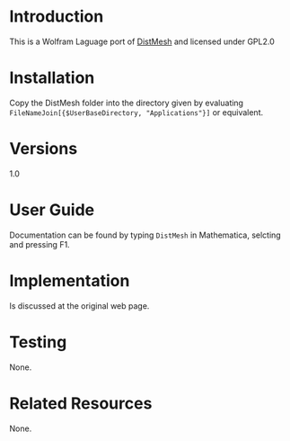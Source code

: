 
# Introduction
This is a Wolfram Laguage port of [DistMesh](http://persson.berkeley.edu/distmesh/) and licensed under GPL2.0

# Installation
Copy the DistMesh folder into the directory given by evaluating `FileNameJoin[{$UserBaseDirectory, "Applications"}]` or equivalent.

# Versions
1.0

# User Guide
Documentation can be found by typing `DistMesh` in Mathematica, selcting and pressing F1.

# Implementation
Is discussed at the original web page.

# Testing
None.

# Related Resources
None.


